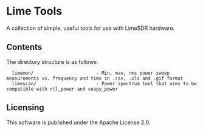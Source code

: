 # Lime Tools

A collection of simple, useful tools for use with LimeSDR hardware.

## Contents

The directory structure is as follows:

      limemon/                       - Min, max, rms power sweep measurements vs. frequency and time in .csv, .xls and .gif format
      limescan/                      - Power spectrum tool that aims to be compatible with rtl_power and soapy_power

## Licensing

This software is published under the Apache License 2.0.
